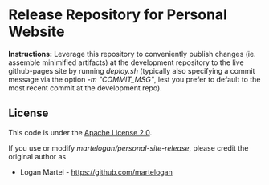 # Release Repository for Personal Website

**Instructions:** Leverage this repository to conveniently publish changes (ie. assemble minimified artifacts) at the development repository to the live github-pages site by running _deploy.sh_ (typically also specifying a commit message via the option _-m "COMMIT_MSG"_, lest you prefer to default to the most recent commit at the development repo).

License
-------

This code is under the [Apache License 2.0](https://www.apache.org/licenses/LICENSE-2.0).

If you use or modify _martelogan/personal-site-release_, please credit the original author as

* Logan Martel - https://github.com/martelogan
